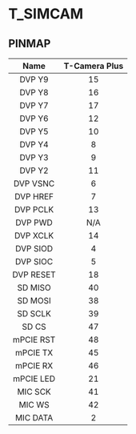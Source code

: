 # T_SIMCAM

## PINMAP

|     Name      | T-Camera Plus  |
| :-----------: | :------------: |
|    DVP Y9     |       15       |
|    DVP Y8     |       16       |
|    DVP Y7     |       17       |
|    DVP Y6     |       12       |
|    DVP Y5     |       10       |
|    DVP Y4     |        8       |
|    DVP Y3     |        9       |
|    DVP Y2     |       11       |
|   DVP VSNC    |        6       |
|   DVP HREF    |        7       |
|   DVP PCLK    |       13       |
|    DVP PWD    |      N/A       |
|   DVP XCLK    |       14       |
|   DVP SIOD    |        4       |
|   DVP SIOC    |        5       |
|   DVP RESET   |       18       |
|    SD MISO    |       40       |
|    SD MOSI    |       38       |
|    SD SCLK    |       39       |
|     SD CS     |       47       |
|   mPCIE RST   |       48       |
|   mPCIE TX    |       45       |
|   mPCIE RX    |       46       |
|   mPCIE LED   |       21       |
|    MIC SCK    |       41       |
|    MIC WS     |       42       |
|   MIC DATA    |        2       |
